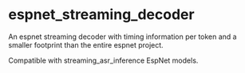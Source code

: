 # espnet_streaming_decoder

An espnet streaming decoder with timing information per token and a smaller footprint than the entire espnet project.

Compatible with streaming_asr_inference EspNet models. 
